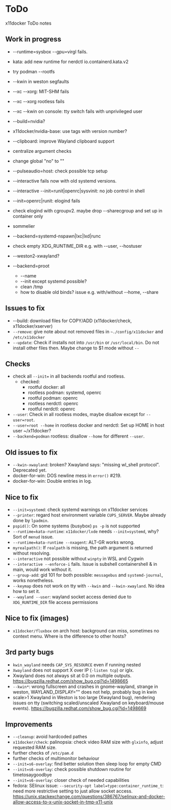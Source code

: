 # ToDo
x11docker ToDo notes

## Work in progress
 - --runtime=sysbox --gpu=virgl fails.

 - kata: add new runtime for nerdctl io.containerd.kata.v2 
 - try podman --rootfs

 - --kwin in weston segfaults
 - --xc --xorg: MIT-SHM fails
 - --xc --xorg rootless fails
 - --xc --kwin on console: tty switch fails with unprivileged user

 - --build=nvidia?
 - x11docker/nvidia-base: use tags with version number?

 - --clipboard: improve Wayland clipboard support

 - centralize argument checks
 - change global "no" to ""
 - --pulseaudio=host: check possible tcp setup
 - --interactive fails now with old systemd versions.

 - --interactive --init=runit|openrc|sysvinit: no job control in shell
 - --init=openrc|runit: elogind fails
 - check elogind with cgroupv2. maybe drop --sharecgroup and set up in container only

 - sommelier
 - --backend=systemd-nspawn|lxc|lxd|runc
 - check empty XDG_RUNTIME_DIR e.g. with --user, --hostuser
 - --weston2-xwayland?
 
 - --backend=proot
   - --name
   - --init except systemd possible?
   - clean /tmp
   - how to disable old binds? issue e.g. with/without --home, --share
 

## Issues to fix
 - --build: download files for COPY/ADD (x11docker/check, x11docker/xserver)
 - `--remove`: give note about not removed files in `~./config/x11docker` and `/etc/x11docker`
 - `--update`: Check if installs not into `/usr/bin` or `/usr/local/bin`. Do not install other files then.
   Maybe change to $1 mode without `--`
   
## Checks
 - check all `--init=` in all backends rootful and rootless.
   - checked: 
     - rootful docker: all
     - rootless podman: systemd, openrc
     - rootful podman: openrc
     - rootless nerdctl: openrc
     - rootful nerdctl: openrc
 - `--user`: Check in all rootless modes, maybe disallow except for `--user=root`.
 - `--user=root --home` in rootless docker and nerdctl: Set up HOME in host user ~/x11docker?
 - `--backend=podman` rootless: disallow `--home` for different `--user`.

## Old issues to fix
 - `--kwin-xwayland`: broken? Xwayland says: "missing wl_shell protocol". Deprecated yet.
 - docker-for-win: DOS newline mess in `error()` #219.
 - docker-for-win: Double entries in log.

## Nice to fix
 - `--init=systemd`: check systemd warnings on x11docker services
 - `--printer`: regard host environment variable `CUPS_SERVER`. Maybe already done by `lpadmin`.
 - `pspid()`: On some systems (busybox) `ps -p` is not supported
 - `--runtime=kata-runtime`: `x11docker/lxde` needs `--init=systemd`, why? Sort of `menud` issue.
 - `--runtime=kata-runtime --nxagent`: ALT-GR works wrong.
 - `myrealpath()`: If `realpath` is missing, the path argument is returned without resolving.
 - `--interactive` not possible without `winpty` in WSL and Cygwin
 - `--interactive --enforce-i` fails. Issue is subshell containershell & in main, would work without it.
 - `--group-add`: gid 101 for both possible: `messagebus` and `systemd-journal`, works nonetheless.
 - `--keymap` does not work on tty with `--kwin` and `--kwin-xwayland`. No idea how to set it.
 - `--wayland --user`: wayland socket access denied due to `XDG_RUNTIME_DIR` file access permissions

## Nice to fix (images)
 - `x11docker/fluxbox` on arch host: background can miss, sometimes no context menu. Where is the difference to other hosts?

## 3rd party bugs
  - `kwin_wayland` needs `CAP_SYS_RESOURCE` even if running nested
  - `Xwayland` does not support X over IP (`-listen tcp`) or iglx.
 - Xwayland does not always sit at 0.0 on multiple outputs. 
   https://bugzilla.redhat.com/show_bug.cgi?id=1498665
 - `--kwin*`: wrong fullscreen and crashes in gnome-wayland, strange in weston, WAYLAND_DISPLAY="" does not help, probably bug in kwin
 - scale>1 Xwayland in Weston is too large (Xwayland bug), rendering issues on tty (switching scaled/unscaled Xwayland on keyboard/mouse events). 
   https://bugzilla.redhat.com/show_bug.cgi?id=1498669
  
## Improvements
 - `--cleanup`: avoid hardcoded pathes
 - `x11docker/check`: palinopsia: check video RAM size with `glxinfo`, adjust requested RAM size.
 - further checks of `/etc/pam.d`
 - further checks of multimonitor behaviour
 - `--init=s6-overlay`: find better solution then sleep loop for empty CMD
 - `--init=s6-overlay`: check possible shutdown routine for timetosaygoodbye
 - `--init=s6-overlay`: closer check of needed capabilities
 - fedora: SElinux issue: `--security-opt label=type:container_runtime_t`: need more restrictive setting to just allow socket access.
   https://unix.stackexchange.com/questions/386767/selinux-and-docker-allow-access-to-x-unix-socket-in-tmp-x11-unix
  
